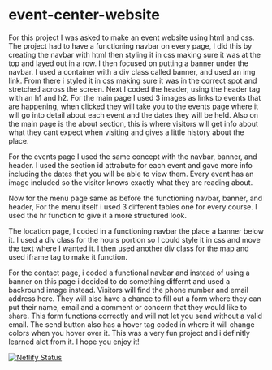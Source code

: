 # event-center-website

For this project I was asked to make an event website using html and css. The project had to have a functioning navbar on every page, I did this by creating the navbar with html then styling it in css making sure it was at the top and layed out in a row.
I then focused on putting a banner under the navbar. I used a container with a div class called banner, and used an img link. From there i styled it in css making sure it was in the correct spot and stretched across the screen.
Next I coded the header, using the header tag with an h1 and h2.
For the main page I used 3 images as links to events that are happening, when clicked they will take you to the events page where it will go into detail about each event and the dates they will be held.
Also on the main page is the about section, this is where visitors will get info about what they cant expect when visiting and gives a little history about the place.

For the events page I used the same concept with the navbar, banner, and header.
I used the section id attrabute for each event and gave more info including the dates that you will be able to view them. Every event has an image included so the visitor knows exactly what they are reading about.

Now for the menu page same as before the functioning navbar, banner, and header, For the menu itself i used 3 different tables one for every course. I used the hr function to give it a more structured look.

The location page, I coded in a functioning navbar the place a banner below it.
I used a div class for the hours portion so I could style it in css and move the text where I wanted it.
I then used another div class for the map and used iframe tag to make it function.

For the contact page, i coded a functional navbar and instead of using a banner on this page i decided to do something differnt and used a backround image instead.
Visitors will find the phone number and email address here. They will also have a chance to fill out a form where they can put their name, email and a comment or concern that they would like to share. This form functions correctly and will not let you send without a valid email.
The send button also has a hover tag coded in where it will change colors when you hover over it.
This was a very fun project and i definitly learned alot from it. I hope you enjoy it!


[![Netlify Status](https://api.netlify.com/api/v1/badges/d1bc2c6d-85bc-4548-bdc8-7b06874ae3ce/deploy-status)](https://app.netlify.com/sites/jbreedlove-event-center/deploys)
